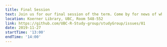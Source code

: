 ```yaml
---
title: Final Session
text: Join us for our final session of the term. Come by for news of what's coming in 2020.
location: Koerner Library, UBC, Room 548-552
link: https://github.com/UBC-R-Study-group/studyGroup/issues/81
date: 2019-11-27
startTime: '13:00'
endTime: '14:00'
---
```

